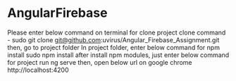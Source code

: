 # AngularFirebase
Please enter below command on terminal for clone project
clone command - sudo git clone git@github.com:uvirus/Angular_Firebase_Assignment.git
then, go to project folder
In project folder, enter below command for npm install
sudo npm install
after install npm modules, just enter below command for project run
ng serve
then, open below url on google chrome
http://localhost:4200
